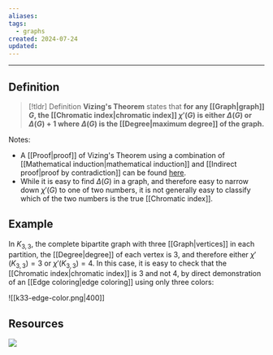 ```yaml
---
aliases: 
tags:
  - graphs
created: 2024-07-24
updated:
---
```

---
## Definition 

> [!tldr] Definition
> **Vizing's Theorem** states that **for any [[Graph|graph]] $G$, the [[Chromatic index|chromatic index]] $\chi'(G)$ is either $\Delta(G)$ or $\Delta(G) + 1$ where $\Delta(G)$ is the [[Degree|maximum degree]] of the graph.**  

Notes: 
- A [[Proof|proof]] of Vizing's Theorem using a combination of [[Mathematical induction|mathematical induction]] and [[Indirect proof|proof by contradiction]] can be found [here](https://en.wikipedia.org/wiki/Vizing%27s_theorem). 
- While it is easy to find $\Delta(G)$ in a graph, and therefore easy to narrow down $\chi'(G)$ to one of two numbers, it is not generally easy to classify which of the two numbers is the true [[Chromatic index]]. 

## Example

In $K_{3,3}$, the complete bipartite graph with three [[Graph|vertices]] in each partition, the [[Degree|degree]] of each vertex is 3, and therefore either $\chi'(K_{3,3}) = 3$ or $\chi'(K_{3,3}) = 4$. In this case, it is easy to check that the [[Chromatic index|chromatic index]] is 3 and not 4, by direct demonstration of an [[Edge coloring|edge coloring]] using only three colors: 

![[k33-edge-color.png|400]]




## Resources 

![](https://www.youtube.com/watch?v=OZWZpQmGp0g)